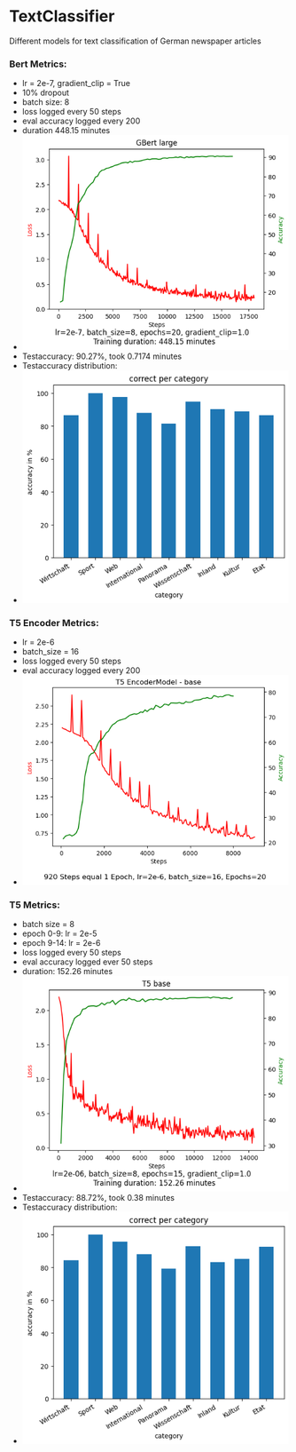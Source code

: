 # TextClassifier
Different models for text classification of German newspaper articles

### Bert Metrics:
* lr = 2e-7, gradient_clip = True
* 10% dropout
* batch size: 8
* loss logged every 50 steps
* eval accuracy logged every 200
* duration 448.15 minutes
* ![Training metrics](bert_results/metrics/graph_20_epochs.png)
* Testaccuracy: 90.27%, took 0.7174 minutes
* Testaccuracy distribution:
* ![Test distribtuon](bert_results/metrics/test_evaluation.png)

### T5 Encoder Metrics:
* lr = 2e-6
* batch_size = 16
* loss logged every 50 steps
* eval accuracy logged every 200
* ![Training metrics](t5_results/encoder/metrics/graph_20_epochs.png)

### T5 Metrics:
* batch size = 8
* epoch 0-9: lr = 2e-5
* epoch 9-14: lr = 2e-6
* loss logged every 50 steps
* eval accuracy logged ever 50 steps
* duration: 152.26 minutes
* ![Training metrics](t5_results/transformer/metrics/graph_15_epochs.png)
* Testaccuracy: 88.72%, took 0.38 minutes
* Testaccuracy distribution:
* ![Test distribtuon](t5_results/transformer/metrics/test_evaluation.png)
